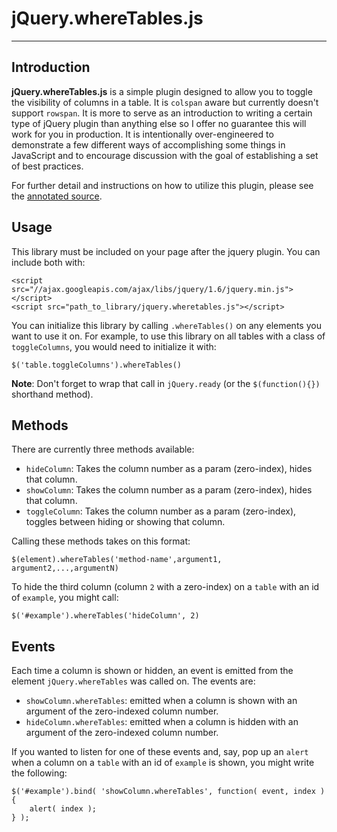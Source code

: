 # jQuery.whereTables.js
***

## Introduction

**jQuery.whereTables.js** is a simple plugin designed to allow you to toggle the visibility of columns in a table. It is `colspan` aware but currently doesn't support `rowspan`. It is more to serve as an introduction to writing a certain type of jQuery plugin than anything else so I offer no guarantee this will work for you in production. It is intentionally over-engineered to demonstrate a few different ways of accomplishing some things in JavaScript and to encourage discussion with the goal of establishing a set of best practices.

For further detail and instructions on how to utilize this plugin, please see the [annotated source](http://where.github.com/jquery-plugins/). 

## Usage

This library must be included on your page after the jquery plugin. You can include both with:

	<script src="//ajax.googleapis.com/ajax/libs/jquery/1.6/jquery.min.js"></script>
	<script src="path_to_library/jquery.wheretables.js"></script>

You can initialize this library by calling `.whereTables()` on any elements you want to use it on. For example, to use this library on all tables with a class of `toggleColumns`, you would need to initialize it with:

	$('table.toggleColumns').whereTables()

**Note**: Don't forget to wrap that call in `jQuery.ready` (or the `$(function(){})` shorthand method).

## Methods

There are currently three methods available:

* `hideColumn`: Takes the column number as a param (zero-index), hides that column.
* `showColumn`: Takes the column number as a param (zero-index), hides that column.
* `toggleColumn`: Takes the column number as a param (zero-index), toggles between hiding or showing that column.

Calling these methods takes on this format:

	$(element).whereTables('method-name',argument1, argument2,...,argumentN)

To hide the third column (column `2` with a zero-index) on a `table` with an id of `example`, you might call:

	$('#example').whereTables('hideColumn', 2)

## Events

Each time a column is shown or hidden, an event is emitted from the element `jQuery.whereTables` was called on. The events are:

* `showColumn.whereTables`: emitted when a column is shown with an argument of the zero-indexed column number.
* `hideColumn.whereTables`: emitted when a column is hidden with an argument of the zero-indexed column number.

If you wanted to listen for one of these events and, say, pop up an `alert` when a column on a `table` with an id of `example` is shown, you might write the following:

	$('#example').bind( 'showColumn.whereTables', function( event, index ){
		alert( index );
	} );